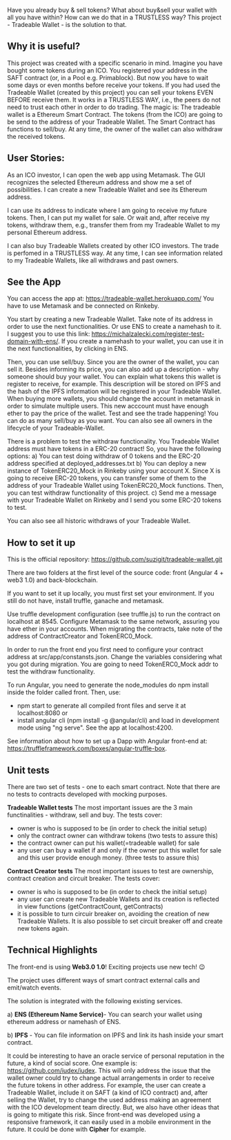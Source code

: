 Have you already buy & sell tokens? What about buy&sell your wallet with all you have within?
How can we do that in a TRUSTLESS way? This project  - Tradeable Wallet - is the solution to that.

Why it is useful?
-----------------
This project was created with a specific scenario in mind. Imagine you have bought some tokens during an ICO. You registered your address in the SAFT contract (or, in a Pool e.g. Primablock). But now you have to wait some days or even months before receive your tokens. If you had used the Tradeable Wallet (created by this project) you can sell your tokens EVEN BEFORE receive them. It works in a TRUSTLESS WAY, i.e., the peers do not need to trust each other in order to do trading.
The magic is: The tradeable wallet is a Ethereum Smart Contract. The tokens (from the ICO) are going to be send to the address of your Tradeable Wallet. The Smart Contract has functions to sell/buy. At any time, the owner of the wallet can also withdraw the received tokens.


User Stories:
-------------
As an ICO investor, I can open the web app using Metamask. The GUI recognizes the selected Ethereum address and show me a set of possibilities. I can create a new Tradeable Wallet and see its Ethereum address.

I can use its address to indicate where I am going to receive my future tokens. Then, I can put my wallet for sale. Or wait and, after receive my tokens, withdraw them, e.g., transfer them from my Tradeable Wallet to my personal Ethereum address.

I can also buy Tradeable Wallets created by other ICO investors. The trade is perfomed in a TRUSTLESS way.
At any time, I can see information related to my Tradeable Wallets, like all withdraws and past owners.


See the App
-----------

You can access the app at: https://tradeable-wallet.herokuapp.com/
You have to use Metamask and be connected on Rinkeby. 

You start by creating a new Tradeable Wallet. Take note of its address in order to use the next functionalities. Or use ENS to create a namehash to it. I suggest you to use this link: https://michalzalecki.com/register-test-domain-with-ens/.
If you create a namehash to your wallet, you can use it in the next functionalities, by clicking in ENS.

Then, you can use sell/buy. Since you are the owner of the wallet, you can sell it. Besides informing its price, you can also add up a description - why someone should buy your wallet. You can explain what tokens this wallet is register to receive, for example. This description will be stored on IPFS and the hash of the IPFS information will be registered in your Tradeable Wallet. 
When buying more wallets, you should change the account in metamask in order to simulate multiple users. This new acccount must have enough ether to pay the price of the wallet. Test and see the trade happening!
You can do as many sell/buy as you want. You can also see all owners in the lifecycle of your Tradeable-Wallet.

There is a problem to test the withdraw functionality. You Tradeable Wallet address must have tokens in a ERC-20 contract! So, you have the following options:
a) You can test doing withdraw of 0 tokens and the ERC-20 address specified at deployed_addresses.txt 
b) You can deploy a new instance of TokenERC20_Mock in Rinkeby using your account X. Since X is going to receive ERC-20 tokens, you can transfer some of them to the address of your Tradeable Wallet using TokenERC20_Mock functions. Then, you can test withdraw functionality of this project.
c) Send me a message with your Tradeable Wallet on Rinkeby and I send you some ERC-20 tokens to test.

You can also see all historic withdraws of your Tradeable Wallet. 

How to set it up
----------------

This is the official repository: https://github.com/suzigit/tradeable-wallet.git 

There are two folders at the first level of the source code: front (Angular 4 + web3 1.0) and back-blockchain.

If you want to set it up locally, you must first set your environment. If you still do not have, install truffle, ganache and metamask.

Use truffle development configuration (see truffle.js) to run the contract on localhost at 8545. Configure Metamask to the same network, assuring you have ether in your accounts. When migrating the contracts, take note of the address of ContractCreator and TokenERC0_Mock.

In order to run the front end you first need to configure your contract address at src/app/constansts.json. Change the variables considering what you got during migration. You are going to need TokenERC0_Mock addr to test the withdraw functionality.

To run Angular, you need to generate the node_modules do npm install inside the folder called front. 
Then, use: 
- npm start to generate all compiled front files and serve it at localhost:8080 or   
- install angular cli (npm install -g @angular/cli) and load in development mode using "ng serve". See the app at localhost:4200.

See information about how to set up a Dapp with Angular front-end at: https://truffleframework.com/boxes/angular-truffle-box.


Unit tests
-----------

There are two set of tests - one to each smart contract. Note that there are no tests to contracts developed with mocking purposes.

**Tradeable Wallet tests** 
The most important issues are the 3 main functinalities - withdraw, sell and buy. The tests cover:
- owner is who is supposed to be (in order to check the initial setup)
- only the contract owner can withdraw tokens (two tests to assure this)
- the contract owner can put his wallet(=tradeable wallet) for sale
- any user can buy a wallet if and only if the owner put this wallet for sale and this user provide enough money. (three tests to assure this)

**Contract Creator tests**
The most important issues to test are ownership, contract creation and circuit breaker. The tests cover:
- owner is who is supposed to be (in order to check the initial setup)
- any user can create new Tradeable Wallets and its creation is reflected in view functions (getContractCount, getContracts) 
- it is possible to turn circuir breaker on, avoiding the creation of new Tradeable Wallets. It is also possible to set circuit breaker off and create new tokens again.



Technical Highlights
---------------------

The front-end is using **Web3.0 1.0**! Exciting projects use new tech! :wink:

The project uses different ways of smart contract external calls and emit/watch events.

The solution is integrated with the following existing services. 

a) **ENS (Ethereum Name Service)**- You can search your wallet using ethereum address or namehash of ENS.

b) **IPFS** - You can file information on IPFS and link its hash inside your smart contract.

It could be interesting to have an oracle service of personal reputation in the future, a kind of social score. One example is: https://github.com/iudex/iudex. This will only address the issue that the wallet owner could try to change actual arrangements in order to receive the future tokens in other address. For example, the user can create a Tradeable Wallet, include it on SAFT (a kind of ICO contract) and, after selling the Wallet, try to change the used address making an agreement with the ICO development team directly. But, we also have other ideas that is going to mitigate this risk.
Since front-end was developed using a responsive framework, it can easily used in a mobile environment in the future. It could be done with **Cipher** for example.
